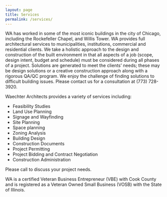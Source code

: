 ```yaml
---
layout: page
title: Services
permalink: /services/
---
```


WA has worked in some of the most iconic buildings in the city of Chicago, including the Rockefeller Chapel, and Willis Tower.  WA provides full architectural services to municipalities, institutions, commercial and residential clients. We take a holistic approach to the design and construction of the built environment in that all aspects of a job (scope, design intent, budget and schedule) must be considered during all phases of a project. Solutions are generated to meet the clients’ needs; these may be design solutions or a creative construction approach along with a rigorous QA/QC program. We enjoy the challenge of finding solutions to difficult building issues. Please contact us for a consultation at (773) 728-3920.

Waechter Architects provides a variety of services including:

* Feasibility Studies
* Land Use Planning
* Signage and Wayfinding
* Site Planning
* Space planning
* Zoning Analysis
* Building Design
* Construction Documents
* Project Permitting
* Project Bidding and Contract Negotiation
* Construction Administration

Please call to discuss your project needs.

WA is a certified Veteran Business Entrepreneur (VBE) with Cook County and is registered as a Veteran Owned Small Business (VOSB) with the State of Illinois.